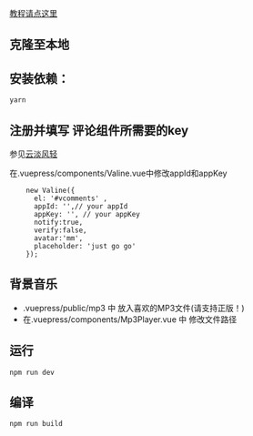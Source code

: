 [教程请点这里](https://zhuzhaohua.com/technology/vue/20190601_myblog.html)


## 克隆至本地

## 安装依赖：
```
yarn 
```

## 注册并填写 评论组件所需要的key
参见[云淡风轻](https://ioliu.cn/2017/add-valine-comments-to-your-blog/)

在.vuepress/components/Valine.vue中修改appId和appKey
```
    new Valine({
      el: '#vcomments' ,
      appId: '',// your appId
      appKey: '', // your appKey
      notify:true, 
      verify:false, 
      avatar:'mm', 
      placeholder: 'just go go' 
    });
```

## 背景音乐
* .vuepress/public/mp3 中 放入喜欢的MP3文件(请支持正版！)
* 在.vuepress/components/Mp3Player.vue 中 修改文件路径


## 运行
```
npm run dev
```

## 编译
```
npm run build
```